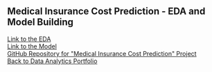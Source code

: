 ## Medical Insurance Cost Prediction - EDA and Model Building




[Link to the EDA](https://github.com/LucinoGarcia/Medical-Insurance-Cost/blob/main/Medical_Insurance_Cost%2C_EDA.ipynb) <br>
[Link to the Model](https://github.com/LucinoGarcia/Medical-Insurance-Cost/blob/main/Medical_Insurance_Cost%2C_Model.ipynb) <br>
[GitHub Repository for "Medical Insurance Cost Prediction" Project](https://github.com/LucinoGarcia/Medical-Insurance-Cost) <br>
[Back to Data Analytics Portfolio](https://lucinogarcia.github.io/Data-Analyst-Portfolio/)
